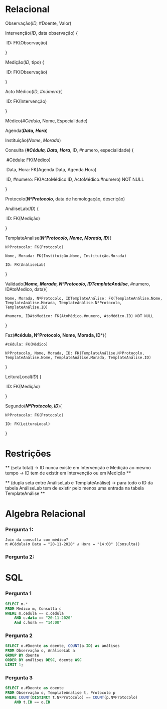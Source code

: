 # Relacional

Observação(*ID*, #Doente, Valor)

Intervenção(*ID*, data observação) {

​	ID: FK(Observação)

}

Medição(*ID*, tipo) {

​	ID: FK(Observação)

}

Acto Médico(*ID*, *#número*){

​	ID: FK(Intervenção)

}

Médico(*#Cédula*, Nome, Especialidade) 

Agenda(***Data, Hora***)

Instituição(*Nome*, *Morada*)



Consulta (***#Cédula, Data, Hora***, ID, #numero, especialidade) {

​	#Cédula: FK(Médico)

​	Data, Hora: FK(Agenda.Data, Agenda.Hora)

​	ID, #numero: FK(ActoMédico.ID, ActoMédico.#numero) NOT NULL

}

Protocolo(***NºProtocolo***, data de homologação, descrição) 

AnáliseLab(*ID*) {

​	ID: FK(Medição)

}

TemplateAnalise(***NºProtocolo, Nome, Morada, ID***){
    
    NºProtocolo: FK(Protocolo)
    
    Nome, Morada: FK(Instituição.Nome, Instituição.Morada)
    
    ID: FK(AnáliseLab)
}



Validado(***Nome, Morada, NºProtocolo, IDTemplateAnálise***, #numero, IDAtoMedico, data){
    
    Nome, Morada, NºProtocolo, IDTemplateAnálise: FK(TemplateAnálise.Nome, TemplateAnálise.Morada, TemplateAnálise.NºProtocolo, TemplateAnálise.ID)
    
    #numero, IDAtoMedico: FK(AtoMédico.#numero, AtoMédico.ID) NOT NULL

}

Faz(**#cédula, NºProtocolo, Nome, Morada, ID***){
    
    #cédula: FK(Médico)
    
    NºProtocolo, Nome, Morada, ID: FK(TemplateAnálise.NºProtocolo, TemplateAnálise.Nome, TemplateAnálise.Morada, TemplateAnálise.ID)

}

LeituraLocal(*ID*) {

​	ID: FK(Medição)

}

Segundo(***NºProtocolo, ID***){

    NºProtocolo: FK(Protocolo)
    
    ID: FK(LeituraLocal)

}


# Restrições
** (seta total)
-> ID nunca existe em Intervenção e Medição ao mesmo tempo
-> ID tem de existir em Intervenção ou em Medição
**

** (dupla seta entre AnáliseLab e TemplateAnálise)
-> para todo o ID da tabela AnáliseLab tem de existir pelo menos uma entrada na tabela TemplateAnálise
**



# Algebra Relacional

### Pergunta 1:
    Join da consulta com médico?
    π #Cédula(σ Data = "20-11-2020" ∧ Hora = "14:00" (Consulta))

### Pergunta 2:



# SQL
### Pergunta 1
```sql
SELECT m.*
FROM Médico m, Consulta c
WHERE m.cedula == c.cedula
	AND c.data == "20-11-2020" 
	And c.hora == "14:00"
```
### Pergunta 2
```sql
SELECT o.#Doente as doente, COUNT(a.ID) as análises
FROM Observação o, AnáliseLab a
GROUP BY doente
ORDER BY análises DESC, doente ASC
LIMIT 1;
```
### Pergunta 3
```sql
SELECT o.#Doente as doente
FROM Observação o, TemplateAnalise t, Protocolo p
WHERE COUNT(DISTINCT t.NºProtocolo) == COUNT(p.NºProtocolo)
	AND t.ID == o.ID
```

